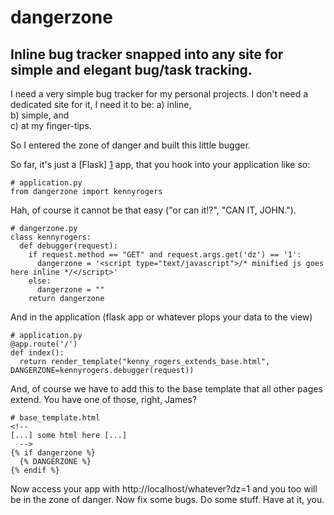 dangerzone
==========

Inline bug tracker snapped into any site for simple and elegant bug/task tracking. 
----------------------------------------------------------------------------------

I need a very simple bug tracker for my personal 
projects. I don't need a dedicated site for it, 
I need it to be: a) inline,  
  b) simple, and  
  c) at my finger-tips. 
  
So I entered the zone of danger and built this little bugger.

So far, it's just a [Flask] [1] app, that you hook into your application like so:

    # application.py
    from dangerzone import kennyrogers
  
Hah, of course it cannot be that easy ("or can it!?", "CAN IT, JOHN."). 

    # dangerzone.py  
    class kennyrogers:
      def debugger(request):
        if request.method == "GET" and request.args.get('dz') == '1':
          dangerzone = '<script type="text/javascript">/* minified js goes here inline */</script>'
        else:
          dangerzone = ""
        return dangerzone
  
And in the application (flask app or whatever plops your data to the view)
  
    # application.py
    @app.route('/')
    def index():
      return render_template("kenny_rogers_extends_base.html", DANGERZONE=kennyrogers.debugger(request))
    
And, of course we have to add this to the base template that all other pages extend. You have one of those, right, James?
  
    # base_template.html
    <!--
    [...] some html here [...]
      -->
    {% if dangerzone %}
      {% DANGERZONE %}
    {% endif %}
    
Now access your app with http://localhost/whatever?dz=1 and you too will be in the zone of danger. Now fix some bugs. Do some stuff. Have at it, you.

[1]: http://flask.pocoo.org/ "Flask project page"